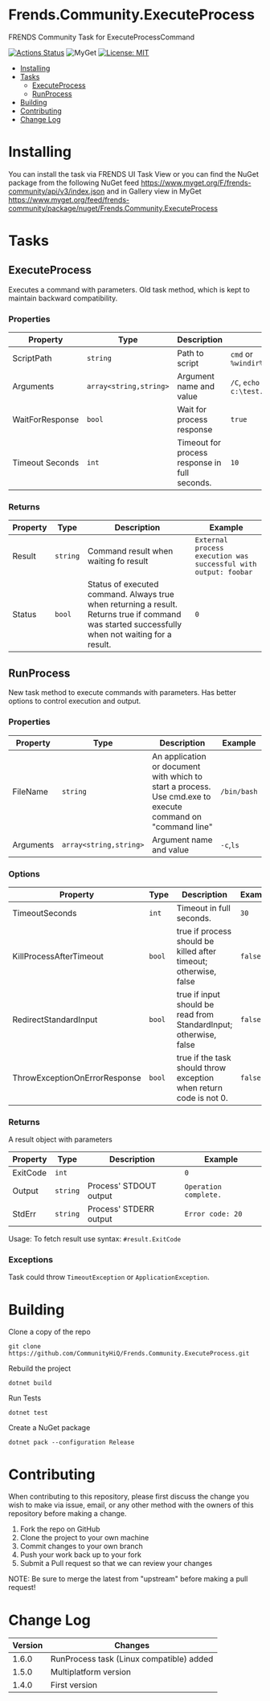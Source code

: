 # Frends.Community.ExecuteProcess

FRENDS Community Task for ExecuteProcessCommand

[![Actions Status](https://github.com/CommunityHiQ/Frends.Community.ExecuteProcess/workflows/PackAndPushAfterMerge/badge.svg)](https://github.com/CommunityHiQ/Frends.Community.ExecuteProcess/actions) ![MyGet](https://img.shields.io/myget/frends-community/v/Frends.Community.ExecuteProcess) [![License: MIT](https://img.shields.io/badge/License-MIT-yellow.svg)](https://opensource.org/licenses/MIT) 

- [Installing](#installing)
- [Tasks](#tasks)
     - [ExecuteProcess](#ExecuteProcess)
     - [RunProcess](#RunProcess)
- [Building](#building)
- [Contributing](#contributing)
- [Change Log](#change-log)

# Installing

You can install the task via FRENDS UI Task View or you can find the NuGet package from the following NuGet feed
https://www.myget.org/F/frends-community/api/v3/index.json and in Gallery view in MyGet https://www.myget.org/feed/frends-community/package/nuget/Frends.Community.ExecuteProcess

# Tasks

## ExecuteProcess

Executes a command with parameters. Old task method, which is kept to maintain backward compatibility.

### Properties

| Property | Type | Description | Example |
| -------- | -------- | -------- | -------- |
| ScriptPath		| `string`	| Path to script | `cmd` or `%windir%\system32\cmd.exe` |
| Arguments			| `array<string,string>` 	| Argument name and value	| `/C`, `echo testi >> c:\test.txt` |
| WaitForResponse	| `bool`	| Wait for process response	| `true` |
| Timeout Seconds	| `int`	| Timeout for process response in full seconds.	| `10` |

### Returns

| Property | Type | Description | Example |
| -------- | -------- | -------- | -------- |
| Result        | `string`   | Command result	when waiting fo result | `External process execution was successful with output: foobar`|
| Status        | `bool`   | Status of executed command. Always true when returning a result. Returns true if command was started successfully when not waiting for a result.	| `0`|


## RunProcess

New task method to execute commands with parameters. Has better options to control execution and output.

### Properties

| Property | Type | Description | Example |
| -------- | -------- | -------- | -------- |
| FileName | `string` | An application or document with which to start a process. Use cmd.exe to execute command on "command line" | `/bin/bash` |
| Arguments | `array<string,string>` |  Argument name and value | `-c`,`ls` |

### Options

| Property | Type | Description | Example |
| -------- | -------- | -------- | -------- |
| TimeoutSeconds | `int` | Timeout in full seconds.  | `30` |
| KillProcessAfterTimeout | `bool` |  true if process should be killed after timeout; otherwise, false | `false` |
| RedirectStandardInput | `bool` |  true if input should be read from StandardInput; otherwise, false | `false` |
| ThrowExceptionOnErrorResponse | `bool` | true if the task should throw exception when return code is not 0.| `false` |

### Returns

A result object with parameters


| Property | Type | Description | Example |
| -------- | -------- | -------- | -------- |
| ExitCode | `int` |  | `0` |
| Output | `string` | Process' STDOUT output |  `Operation complete.` |
| StdErr | `string` | Process' STDERR output |  `Error code: 20` |

Usage:
To fetch result use syntax:
`#result.ExitCode`

### Exceptions
Task could throw `TimeoutException` or `ApplicationException`.


# Building

Clone a copy of the repo

`git clone https://github.com/CommunityHiQ/Frends.Community.ExecuteProcess.git`

Rebuild the project

`dotnet build`

Run Tests

`dotnet test`

Create a NuGet package

`dotnet pack --configuration Release`

# Contributing
When contributing to this repository, please first discuss the change you wish to make via issue, email, or any other method with the owners of this repository before making a change.

1. Fork the repo on GitHub
2. Clone the project to your own machine
3. Commit changes to your own branch
4. Push your work back up to your fork
5. Submit a Pull request so that we can review your changes

NOTE: Be sure to merge the latest from "upstream" before making a pull request!

# Change Log

| Version | Changes |
| ------- | ------- |
| 1.6.0   | RunProcess task (Linux compatible) added |
| 1.5.0   | Multiplatform version |
| 1.4.0   | First version |
